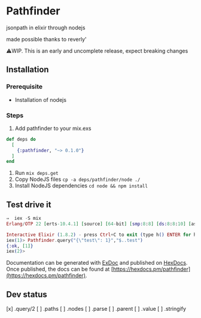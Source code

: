 # Pathfinder

jsonpath in elixir through nodejs

made possible thanks to reverly'

⚠️WIP. This is an early and uncomplete release, expect breaking changes

## Installation

### Prerequisite
- Installation of nodejs

### Steps
1. Add pathfinder to your mix.exs
```elixir
def deps do
  [
    {:pathfinder, "~> 0.1.0"}
  ]
end
```
1. Run `mix deps.get`
1. Copy NodeJS files
`cp -a deps/pathfinder/node ./`
1. Install NodeJS dependencies
`cd node && npm install`

## Test drive it

```elixir
⇒  iex -S mix
Erlang/OTP 22 [erts-10.4.1] [source] [64-bit] [smp:8:8] [ds:8:8:10] [async-threads:1] [hipe] [dtrace]

Interactive Elixir (1.8.2) - press Ctrl+C to exit (type h() ENTER for help)
iex(1)> Pathfinder.query("{\"test\": 1}","$..test")
{:ok, [1]}
iex(2)>
```
Documentation can be generated with [ExDoc](https://github.com/elixir-lang/ex_doc)
and published on [HexDocs](https://hexdocs.pm). Once published, the docs can
be found at [https://hexdocs.pm/pathfinder](https://hexdocs.pm/pathfinder).

## Dev status

[x] .query/2
[ ] .paths
[ ] .nodes
[ ] .parse
[ ] .parent
[ ] .value
[ ] .stringify


